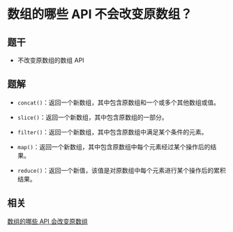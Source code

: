 # 数组的哪些 API 不会改变原数组？

## 题干

- 不改变原数组的数组 API

## 题解


- `concat()`：返回一个新数组，其中包含原数组和一个或多个其他数组或值。

- `slice()`：返回一个新数组，其中包含原数组的一部分。

- `filter()`：返回一个新数组，其中包含原数组中满足某个条件的元素。

- `map()`：返回一个新数组，其中包含原数组中每个元素经过某个操作后的结果。

- `reduce()`：返回一个新值，该值是对原数组中每个元素进行某个操作后的累积结果。

## 相关

[数组的哪些 API 会改变原数组](./040025_update_originalarray.md)



